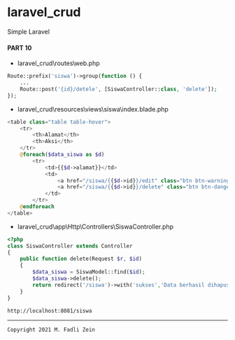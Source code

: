 # laravel_crud
 Simple Laravel

#### PART 10
* laravel_crud\routes\web.php
```php
Route::prefix('siswa')->group(function () {
    ...
    Route::post('{id}/detele', [SiswaController::class, 'delete']);
});
```
* laravel_crud\resources\views\siswa\index.blade.php
```php
<table class="table table-hover">
    <tr>
        <th>Alamat</th>
        <th>Aksi</th>
    </tr>
    @foreach($data_siswa as $d)
        <tr>
            <td>{{$d->alamat}}</td>
            <td>
                <a href="/siswa/{{$d->id}}/edit" class="btn btn-warning btn-sm">Edit</a>
                <a href="/siswa/{{$d->id}}/delete" class="btn btn-danger btn-sm">Delete</a>
            </td>
        </tr>
    @endforeach
</table>
```
* laravel_crud\app\Http\Controllers\SiswaController.php
```php
<?php
class SiswaController extends Controller
{
    public function delete(Request $r, $id)
    {
        $data_siswa = SiswaModel::find($id);
        $data_siswa->delete();
        return redirect('/siswa')->with('sukses','Data berhasil dihapus');
    }
}
```
```
http://localhost:8081/siswa
```


---

```
Copyright 2021 M. Fadli Zein
```